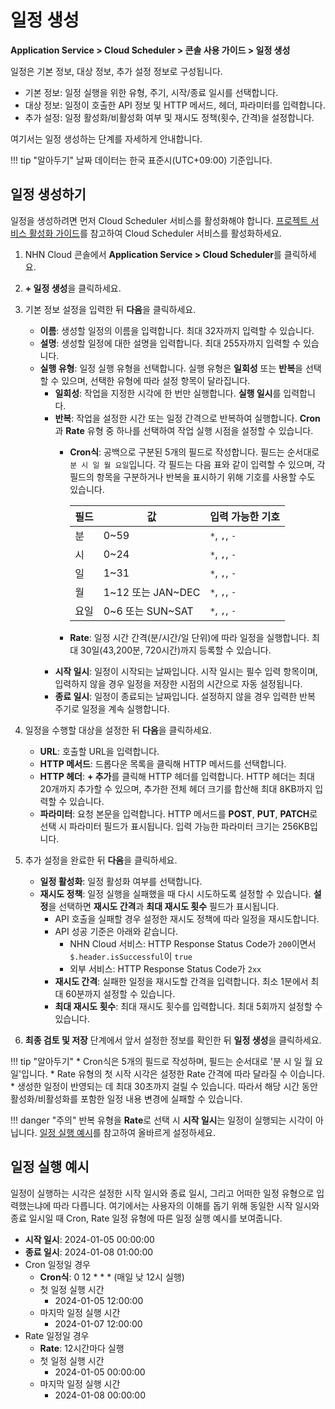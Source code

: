# 일정 생성
**Application Service > Cloud Scheduler > 콘솔 사용 가이드 > 일정 생성**


일정은 기본 정보, 대상 정보, 추가 설정 정보로 구성됩니다.

* 기본 정보: 일정 실행을 위한 유형, 주기, 시작/종료 일시를 선택합니다.
* 대상 정보: 일정이 호출한 API 정보 및 HTTP 메서드, 헤더, 파라미터를 입력합니다.
* 추가 설정: 일정 활성화/비활성화 여부 및 재시도 정책(횟수, 간격)을 설정합니다.

여기서는 일정 생성하는 단계를 자세하게 안내합니다.

!!! tip "알아두기"
    날짜 데이터는 한국 표준시(UTC+09:00) 기준입니다.


## 일정 생성하기

일정을 생성하려면 먼저 Cloud Scheduler 서비스를 활성화해야 합니다. [프로젝트 서비스 활성화 가이드](https://docs.nhncloud.com/ko/nhncloud/ko/console-guide/#_21)를 참고하여 Cloud Scheduler 서비스를 활성화하세요.

1. NHN Cloud 콘솔에서 **Application Service > Cloud Scheduler**를 클릭하세요.
2. **+ 일정 생성**을 클릭하세요.

3. 기본 정보 설정을 입력한 뒤 **다음**을 클릭하세요.
    * **이름**: 생성할 일정의 이름을 입력합니다. 최대 32자까지 입력할 수 있습니다. 
    * **설명**: 생성할 일정에 대한 설명을 입력합니다. 최대 255자까지 입력할 수 있습니다.
    * **실행 유형**: 일정 실행 유형을 선택합니다. 실행 유형은 **일회성** 또는 **반복**을 선택할 수 있으며, 선택한 유형에 따라 설정 항목이 달라집니다.
        * **일회성**: 작업을 지정한 시각에 한 번만 실행합니다. **실행 일시**를 입력합니다.
        * **반복**: 작업을 설정한 시간 또는 일정 간격으로 반복하여 실행합니다. **Cron**과 **Rate** 유형 중 하나를 선택하여 작업 실행 시점을 설정할 수 있습니다.
            * **Cron식**: 공백으로 구분된 5개의 필드로 작성합니다. 필드는 순서대로 `분 시 일 월 요일`입니다. 각 필드는 다음 표와 같이 입력할 수 있으며, 각 필드의 항목을 구분하거나 반복을 표시하기 위해 기호를 사용할 수도 있습니다.

              | 필드 | 값 | 입력 가능한 기호 |
              | --- | --- | --- |
              | 분 | 0~59 | `*`, `,`, `-` |
              | 시 | 0~24 | `*`, `,`, `-` |
              | 일 | 1~31 | `*`, `,`, `-` |
              | 월 | 1~12 또는 JAN~DEC | `*`, `,`, `-` |
              | 요일 | 0~6 또는 SUN~SAT | `*`, `,`, `-` | 
              
            * **Rate**: 일정 시간 간격(분/시간/일 단위)에 따라 일정을 실행합니다. 최대 30일(43,200분, 720시간)까지 등록할 수 있습니다.
        * **시작 일시**: 일정이 시작되는 날짜입니다. 시작 일시는 필수 입력 항목이며, 입력하지 않을 경우 일정을 저장한 시점의 시간으로 자동 설정됩니다.
        * **종료 일시**: 일정이 종료되는 날짜입니다. 설정하지 않을 경우 입력한 반복 주기로 일정을 계속 실행합니다.

4. 일정을 수행할 대상을 설정한 뒤 **다음**을 클릭하세요.
    * **URL**: 호출할 URL을 입력합니다.
    * **HTTP 메서드**: 드롭다운 목록을 클릭해 HTTP 메서드를 선택합니다.
    * **HTTP 헤더**: **+ 추가**를 클릭해 HTTP 헤더를 입력합니다. HTTP 헤더는 최대 20개까지 추가할 수 있으며, 추가한 전체 헤더 크기를 합산해 최대 8KB까지 입력할 수 있습니다.
    * **파라미터**: 요청 본문을 입력합니다. HTTP 메서드를 **POST**, **PUT**, **PATCH**로 선택 시 파라미터 필드가 표시됩니다. 입력 가능한 파라미터 크기는 256KB입니다.

5. 추가 설정을 완료한 뒤 **다음**을 클릭하세요.
    * **일정 활성화**: 일정 활성화 여부를 선택합니다.
    * **재시도 정책**: 일정 실행을 실패했을 때 다시 시도하도록 설정할 수 있습니다. **설정**을 선택하면 **재시도 간격**과 **최대 재시도 횟수** 필드가 표시됩니다.
        * API 호출을 실패할 경우 설정한 재시도 정책에 따라 일정을 재시도합니다.
        * API 성공 기준은 아래와 같습니다.
            * NHN Cloud 서비스: HTTP Response Status Code가 `200`이면서 `$.header.isSuccessful`이 `true`
            * 외부 서비스: HTTP Response Status Code가 `2xx`
        * **재시도 간격**: 실패한 일정을 재시도할 간격을 입력합니다. 최소 1분에서 최대 60분까지 설정할 수 있습니다.
        * **최대 재시도 횟수**: 최대 재시도 횟수를 입력합니다. 최대 5회까지 설정할 수 있습니다.

6. **최종 검토 및 저장** 단계에서 앞서 설정한 정보를 확인한 뒤 **일정 생성**을 클릭하세요.

!!! tip "알아두기"
    * Cron식은 5개의 필드로 작성하며, 필드는 순서대로 '분 시 일 월 요일'입니다.
    * Rate 유형의 첫 시작 시각은 설정한 Rate 간격에 따라 달라질 수 이습니다.
    * 생성한 일정이 반영되는 데 최대 30초까지 걸릴 수 있습니다. 따라서 해당 시간 동안 활성화/비활성화를 포함한 일정 내용 변경에 실패할 수 있습니다.

!!! danger "주의"
    반복 유형을 **Rate**로 선택 시 **시작 일시**는 일정이 실행되는 시각이 아닙니다. [일정 실행 예시](create-schedule/#_3)를 참고하여 올바르게 설정하세요. 

## 일정 실행 예시

일정이 실행하는 시각은 설정한 시작 일시와 종료 일시, 그리고 어떠한 일정 유형으로 입력했는냐에 따라 다릅니다.
여기에서는 사용자의 이해를 돕기 위해 동일한 시작 일시와 종료 일시일 때 Cron, Rate 일정 유형에 따른 일정 실행 예시를 보여줍니다.

* **시작 일시**: 2024-01-05 00:00:00
* **종료 일시**: 2024-01-08 01:00:00
* Cron 일정일 경우
    * **Cron식**: 0 12 \* \* \* (매일 낮 12시 실행)
    * 첫 일정 실행 시간
        * 2024-01-05 12:00:00
    * 마지막 일정 실행 시간
        * 2024-01-07 12:00:00
* Rate 일정일 경우
    * **Rate**: 12시간마다 실행
    * 첫 일정 실행 시간
        * 2024-01-05 00:00:00
    * 마지막 일정 실행 시간
        * 2024-01-08 00:00:00